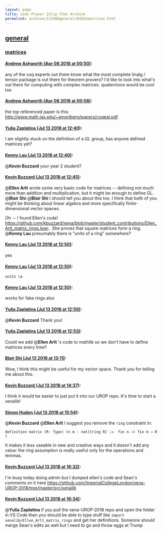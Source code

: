 ```yaml
---
layout: page
title: Lean Prover Zulip Chat Archive 
permalink: archive/113488general/04281matrices.html
---
```


## [general](index.html)
### [matrices](04281matrices.html)

#### [Andrew Ashworth (Apr 08 2018 at 00:50)](https://leanprover.zulipchat.com/#narrow/stream/113488-general/topic/matrices/near/124777985):
any of the coq experts out there know what the most complete linalg / tensor package is out there for theorem provers? I'd like to look into what's out there for computing with complex matrices. quaternions would be cool too

#### [Andrew Ashworth (Apr 08 2018 at 00:58)](https://leanprover.zulipchat.com/#narrow/stream/113488-general/topic/matrices/near/124778185):
the top referenced paper is this: http://www.math.ias.edu/~amortberg/papers/coqeal.pdf

#### [Yulia Zaplatina (Jul 13 2018 at 12:40)](https://leanprover.zulipchat.com/#narrow/stream/113488-general/topic/matrices/near/129593334):
I am slightly stuck on the definition of a GL group,  has anyone defined matrices yet?

#### [Kenny Lau (Jul 13 2018 at 12:40)](https://leanprover.zulipchat.com/#narrow/stream/113488-general/topic/matrices/near/129593382):
@**Kevin Buzzard** your year 2 student?

#### [Kevin Buzzard (Jul 13 2018 at 12:45)](https://leanprover.zulipchat.com/#narrow/stream/113488-general/topic/matrices/near/129593530):
@**Ellen Arlt** wrote some very basic code for matrices -- defining not much more than addition and multiplication, but it might be enough to define GL. @**Blair Shi** @**Blair Shi** I should tell you about this too. I think that both of you might be thinking about linear algebra and more specifically finite-dimensional vector spaces. 

Oh -- I found Ellen's code! https://github.com/kbuzzard/xena/blob/master/student_contributions/Ellen_Arlt_matrix_rings.lean . She proves that square matrices form a ring. @**Kenny Lau** presumably there is "units of a ring" somewhere?

#### [Kenny Lau (Jul 13 2018 at 12:50)](https://leanprover.zulipchat.com/#narrow/stream/113488-general/topic/matrices/near/129593729):
yes

#### [Kenny Lau (Jul 13 2018 at 12:50)](https://leanprover.zulipchat.com/#narrow/stream/113488-general/topic/matrices/near/129593730):
`units \a`

#### [Kenny Lau (Jul 13 2018 at 12:50)](https://leanprover.zulipchat.com/#narrow/stream/113488-general/topic/matrices/near/129593732):
works for fake rings also

#### [Yulia Zaplatina (Jul 13 2018 at 12:50)](https://leanprover.zulipchat.com/#narrow/stream/113488-general/topic/matrices/near/129593733):
@**Kevin Buzzard**  Thank you!

#### [Yulia Zaplatina (Jul 13 2018 at 12:53)](https://leanprover.zulipchat.com/#narrow/stream/113488-general/topic/matrices/near/129593868):
Could we add @**Ellen Arlt** 's code to mathlib so we don't have to define matrices every time?

#### [Blair Shi (Jul 13 2018 at 13:11)](https://leanprover.zulipchat.com/#narrow/stream/113488-general/topic/matrices/near/129594650):
Wow, I think this might be useful for my vector space. Thank you for telling me about this.

#### [Kevin Buzzard (Jul 13 2018 at 14:37)](https://leanprover.zulipchat.com/#narrow/stream/113488-general/topic/matrices/near/129598579):
I think it would be easier to just put it into our UROP repo. It's time to start a xenalib!

#### [Simon Hudon (Jul 13 2018 at 15:54)](https://leanprover.zulipchat.com/#narrow/stream/113488-general/topic/matrices/near/129602034):
@**Kevin Buzzard** @**Ellen Arlt** I suggest you remove the `ring` constraint in:

```lean
definition matrix (R: Type) (n m : nat)[ring R] :=  fin n →( fin m → R ) 
```

It makes it less useable in new and creative ways and it doesn't add any value: the ring assumption is really useful only for the operations and lemmas.

#### [Kevin Buzzard (Jul 13 2018 at 16:32)](https://leanprover.zulipchat.com/#narrow/stream/113488-general/topic/matrices/near/129604111):
I'm busy today doing admin but I dumped ellen's code and Sean's comments on it here https://github.com/ImperialCollegeLondon/xena-UROP-2018/tree/master/src/xenalib

#### [Kevin Buzzard (Jul 13 2018 at 16:34)](https://leanprover.zulipchat.com/#narrow/stream/113488-general/topic/matrices/near/129604201):
@**Yulia Zaplatina** if you pull the xena-UROP-2018 repo and open the folder in VS Code then you should be able to type stuff like `import xenalib/Ellen_Arlt_matrix_rings` and get her definitions. Someone should merge Sean's edits as well but I need to go and throw eggs at Trump

